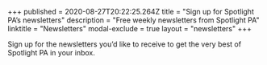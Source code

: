 +++
published = 2020-08-27T20:22:25.264Z
title = "Sign up for Spotlight PA’s newsletters"
description = "Free weekly newsletters from Spotlight PA"
linktitle = "Newsletters"
modal-exclude = true
layout = "newsletters"
+++

Sign up for the newsletters you’d like to receive to get the very best of Spotlight PA in your inbox.
